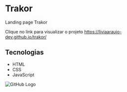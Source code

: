 # Trakor

Landing page Trakor<br>

Clique no link para visualizar o projeto
<https://liviaaraujo-dev.github.io/trakor/>

## Tecnologias

- HTML
- CSS
- JavaScript

![GitHub Logo](images/print.png)
